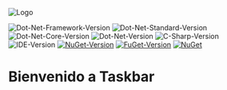 ![Logo](https://raw.githubusercontent.com/Soferity/Taskbar/develop/.images/Logo.png)

![Dot-Net-Framework-Version](https://img.shields.io/badge/.NET%20Framework-%3E%3D4.0-blue)
![Dot-Net-Standard-Version](https://img.shields.io/badge/.NET%20Standard-%3E%3D2.1-blue)
![Dot-Net-Core-Version](https://img.shields.io/badge/.NET%20Core-%3E%3D2.1-blue)
![Dot-Net-Version](https://img.shields.io/badge/.NET-%3E%3D5.0-blue)
![C-Sharp-Version](https://img.shields.io/badge/C%23-9.0-blue.svg)
![IDE-Version](https://img.shields.io/badge/IDE-VS2019-blue.svg)
[![NuGet-Version](https://img.shields.io/nuget/v/Taskbar.svg)](https://www.nuget.org/packages/Taskbar)
[![FuGet-Version](https://www.fuget.org/packages/Taskbar/badge.svg)](https://www.fuget.org/packages/Taskbar)
[![NuGet](https://img.shields.io/nuget/dt/Taskbar)](https://www.nuget.org/api/v2/package/Taskbar)

# Bienvenido a Taskbar
